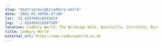 ```yaml
---
slug: "daytrip/eu/gb/cadbury-world"
date: '2001-01-30T04:37:00'
lat: '52.429796518543824'
lng: '-1.932456118507389'
location: Cadbury World, The Birdcage Walk, Bournville, Stirchley, Birmingham, West Midlands, England, B30 1JR, United Kingdom
title: Cadbury World
external_url: https://www.cadburyworld.co.uk
---
```



